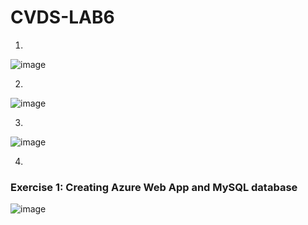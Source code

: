 # CVDS-LAB6

1.

![image](https://user-images.githubusercontent.com/63562181/224484253-cf443f44-99d7-4250-ac29-04b9582d4b55.png)


2. 

![image](https://user-images.githubusercontent.com/63562181/224484265-c0a07e48-fcad-4f6a-80ac-96608a6df3ff.png)

3. 

![image](https://user-images.githubusercontent.com/89365336/224484578-0224bc65-666f-4ee3-9021-1f07062e48f3.png)

4. 


### Exercise 1: Creating Azure Web App and MySQL database


![image](https://user-images.githubusercontent.com/89365336/224484927-9f2eeb1e-0b47-4d0a-a052-2b18519c6e59.png)

